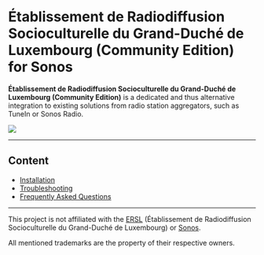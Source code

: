 # Établissement de Radiodiffusion Socioculturelle du Grand-Duché de Luxembourg (Community Edition) for Sonos

**Établissement de Radiodiffusion Socioculturelle du Grand-Duché de Luxembourg (Community Edition)** is a dedicated and thus alternative integration to existing solutions from radio station aggregators, such as TuneIn or Sonos Radio.

<img src="https://raw.githubusercontent.com/public-broadcasting/etablissement-de-radiodiffusion-socioculturelle-du-grand-duche-de-luxembourg-community-edition-for-sonos/main/img/etablissement-de-radiodiffusion-socioculturelle-du-grand-duche-de-luxembourg-community-edition-for-sonos-demo.gif">

---

## Content

- [Installation](https://github.com/public-broadcasting/etablissement-de-radiodiffusion-socioculturelle-du-grand-duche-de-luxembourg-community-edition-for-sonos/wiki#installation)
- [Troubleshooting](https://github.com/public-broadcasting/etablissement-de-radiodiffusion-socioculturelle-du-grand-duche-de-luxembourg-community-edition-for-sonos/wiki#troubleshooting)
- [Frequently Asked Questions](https://github.com/public-broadcasting/etablissement-de-radiodiffusion-socioculturelle-du-grand-duche-de-luxembourg-community-edition-for-sonos/wiki#frequently-asked-questions)

---

This project is not affiliated with the <a href="https://www.100komma7.lu/">ERSL</a> (Établissement de Radiodiffusion Socioculturelle du Grand-Duché de Luxembourg) or <a href="https://www.sonos.com/">Sonos</a>.

All mentioned trademarks are the property of their respective owners.
